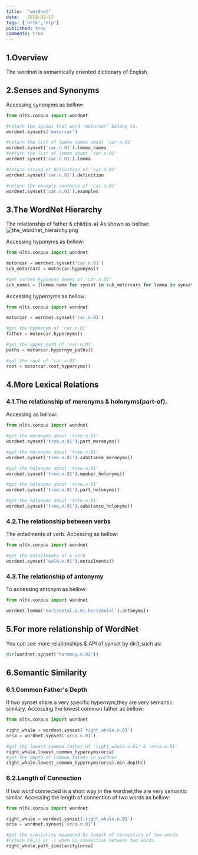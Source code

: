 ```yaml
---
title:  "wordnet"
date:   2018-02-17
tags: ['nltk','nlp']
published: true
comments: true
---
```


## 1.Overview

  The wordnet is semantically oriented dictionary of English.

## 2.Senses and Synonyms

  Accessing synonyms as bellow:

```python
from nltk.corpus import wordnet

#return the synset that word 'motorcar' belong to.
wordnet.synsets('motorcar')

#return the list of lemma names about 'car.n.01'
wordnet.synset('car.n.01').lemma_names
#return the list of lemma about 'car.n.01'
wordnet.synset('car.n.01').lemma

#return string of definition of 'car.n.01'
wordnet.synset('car.n.01').definition

#return the example sentence of 'car.n.01'
wordnet.synset('car.n.01').examples
```

## 3.The WordNet Hierarchy
  The relationship of father & child(is-a)
  As shown as bellow:
![the_wordnet_hierarchy.png](/assets/images/posts/wordnet_hierarchy.png)

  Accessing hyponyms as bellow:

```python
from nltk.corpus import wordnet

motorcar = wordnet.synset('car.n.01')
sub_motorcars = motorcar.hyponyms()

#get sorted hyponyms names of 'car.n.01'
sub_names = [lemma.name for synset in sub_motorcars for lemma in synset.lemmas]
```

Accessing hypernyms as bellow:
```python
from nltk.corpus import wordnet

motorcar = wordnet.synset('car.n.01')

#get the hypernym of 'car.n.01'
father = motorcar.hypernyms()

#get the upper path of 'car.n.01'
paths = motorcar.hypernym_paths()

#get the root of 'car.n.01'
root = motorcar.root_hypernyms()
```

## 4.More Lexical Relations

### 4.1.The relationship of meronyms & holonyms(part-of).

  Accessing as bellow:

```python
from nltk.corpus import wordnet

#get the meronyms about 'tree.n.01'
wordnet.synset('tree.n.01').part_meronyms()

#get the meronyms about 'tree.n.01'
wordnet.synset('tree.n.01').substance_meronyms()

#get the holonyms about 'tree.n.01'
wordnet.synset('tree.n.01').member_holonyms()

#get the holonyms about 'tree.n.01'
wordnet.synset('tree.n.01').part_holonyms()

#get the holonyms about 'tree.n.01'
wordnet.synset('tree.n.01').substance_holonyms()

```
### 4.2.The relationship between verbs

  The entailments of verb.
  Accessing as bellow:

```python
from nltk.corpus import wordnet

#get the entailments of a verb
wordnet.synset('walk.v.01').entailments()
```

### 4.3.The relationship of antonymy
  To accessing antonym as bellow:

```python
from nltk.corpus import wordnet

wordnet.lemma('horizontal.a.01.horizontal').antonyms()

```

## 5.For more relationship of WordNet
  You can see more relationships & API of synset by dir(),such as:<br>

```python
dir(wordnet.synset('harmony.n.02'))
``` 

## 6.Semantic Similarity
### 6.1.Common Father's Depth
  If two synset share a very specific hypernym,they are very semantic similary.
  Accessing the lowest common father as bellow:

```python
from nltk.corpus import wordnet

right_whale = wordnet.synset('right_whale.n.01')
orca = wordnet.synset('orca.n.01')

#get the lowest common father of 'right_whale.n.01' & 'orca.n.01'
right_whale.lowest_common_hypernyms(orca)
#get the depth of common father in wordnet
right_whale.lowest_common_hypernyms(orca).min_depth()
```
### 6.2.Length of Connection
  If two word connected in a short way in the wordnet,the are very semantic similar.
  Accessing the length of connection of two words as bellow:

```python
from nltk.corpus import wordnet

right_whale = wordnet.synset('right_whale.n.01')
orca = wordnet.synset('orca.n.01')

#get the similarity measured by length of connection of two words.
#return (0,1] or -1 when no connection between two words.
right_whale.path_similarity(orca)
```
